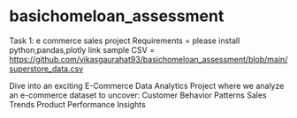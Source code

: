 # basichomeloan_assessment
Task 1: e commerce sales project 
Requirements = please install python,pandas,plotly
link sample CSV = https://github.com/vikasgaurahat93/basichomeloan_assessment/blob/main/superstore_data.csv

Dive into an exciting E-Commerce Data Analytics Project where we analyze an e-commerce dataset to uncover:
Customer Behavior Patterns
Sales Trends
Product Performance Insights
